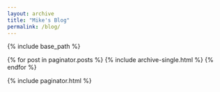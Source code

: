 ```yaml
---
layout: archive
title: "Mike's Blog"
permalink: /blog/
---
```


{% include base_path %}

{% for post in paginator.posts %}
  {% include archive-single.html %}
{% endfor %}

{% include paginator.html %}
